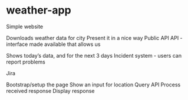 # weather-app
Simple website


Downloads weather data for city
Present it in a nice way
Public API
API -interface made available that allows us 

Shows today’s data, and for the next 3 days
Incident system - users can report problems


Jira


Bootstrap/setup the page
Show an input for location
Query API
Process received response
Display response
